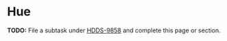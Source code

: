 # Hue

**TODO:** File a subtask under [HDDS-9858](https://issues.apache.org/jira/browse/HDDS-9858) and complete this page or section.
